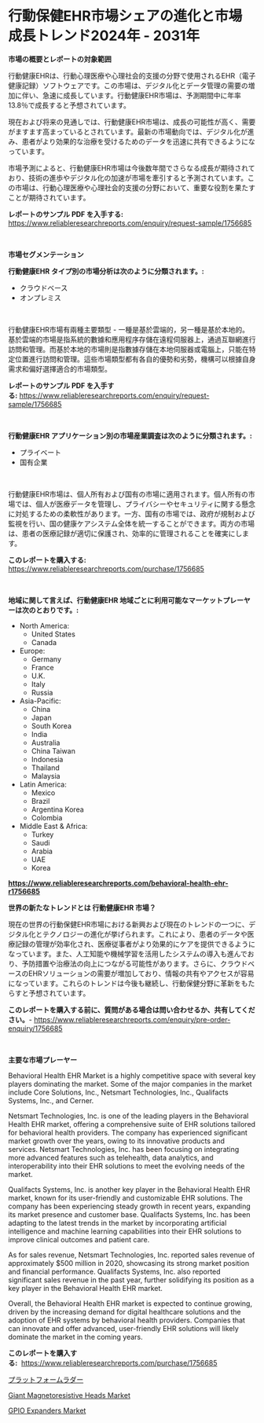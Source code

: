 <p><h1>行動保健EHR市場シェアの進化と市場成長トレンド2024年 - 2031年</h1></p><p><strong>市場の概要とレポートの対象範囲</strong></p>
<p><p>行動健康EHRは、行動心理医療や心理社会的支援の分野で使用されるEHR（電子健康記録）ソフトウェアです。この市場は、デジタル化とデータ管理の需要の増加に伴い、急速に成長しています。行動健康EHR市場は、予測期間中に年率13.8％で成長すると予想されています。</p><p>現在および将来の見通しでは、行動健康EHR市場は、成長の可能性が高く、需要がますます高まっているとされています。最新の市場動向では、デジタル化が進み、患者がより効果的な治療を受けるためのデータを迅速に共有できるようになっています。</p><p>市場予測によると、行動健康EHR市場は今後数年間でさらなる成長が期待されており、技術の進歩やデジタル化の加速が市場を牽引すると予測されています。この市場は、行動心理医療や心理社会的支援の分野において、重要な役割を果たすことが期待されています。</p></p>
<p><strong>レポートのサンプル PDF を入手する:</strong> <a href="https://www.reliableresearchreports.com/enquiry/request-sample/1756685">https://www.reliableresearchreports.com/enquiry/request-sample/1756685</a></p>
<p>&nbsp;</p>
<p><strong>市場セグメンテーション</strong></p>
<p><strong>行動健康EHR タイプ別の市場分析は次のように分類されます。:</strong></p>
<p><ul><li>クラウドベース</li><li>オンプレミス</li></ul></p>
<p>&nbsp;</p>
<p><p>行動健康EHR市場有兩種主要類型 - 一種是基於雲端的，另一種是基於本地的。基於雲端的市場是指系統的數據和應用程序存儲在遠程伺服器上，通過互聯網進行訪問和管理。而基於本地的市場則是指數據存儲在本地伺服器或電腦上，只能在特定位置進行訪問和管理。這些市場類型都有各自的優勢和劣勢，機構可以根據自身需求和偏好選擇適合的市場類型。</p></p>
<p><strong>レポートのサンプル PDF を入手する:</strong>&nbsp;<a href="https://www.reliableresearchreports.com/enquiry/request-sample/1756685">https://www.reliableresearchreports.com/enquiry/request-sample/1756685</a></p>
<p>&nbsp;</p>
<p><strong> 行動健康EHR アプリケーション別の市場産業調査は次のように分類されます。:</strong></p>
<p><ul><li>プライベート</li><li>国有企業</li></ul></p>
<p>&nbsp;</p>
<p><p>行動健康EHR市場は、個人所有および国有の市場に適用されます。個人所有の市場では、個人が医療データを管理し、プライバシーやセキュリティに関する懸念に対処するための柔軟性があります。一方、国有の市場では、政府が規制および監視を行い、国の健康ケアシステム全体を統一することができます。両方の市場は、患者の医療記録が適切に保護され、効率的に管理されることを確実にします。</p></p>
<p><strong>このレポートを購入する:</strong>&nbsp; <a href="https://www.reliableresearchreports.com/purchase/1756685">https://www.reliableresearchreports.com/purchase/1756685</a></p>
<p>&nbsp;</p>
<p><strong>地域に関して言えば、行動健康EHR 地域ごとに利用可能なマーケットプレーヤーは次のとおりです。:</strong></p>
<p><ul>
    <li>
        North America:
        <ul>
            <li>United States</li>
            <li>Canada</li>
        </ul>
    </li>
    <li>
        Europe:
        <ul>
            <li>Germany</li>
            <li>France</li>
            <li>U.K.</li>
            <li>Italy</li>
            <li>Russia</li>
        </ul>
    </li>
    <li>
        Asia-Pacific:
        <ul>
            <li>China</li>
            <li>Japan</li>
            <li>South Korea</li>
            <li>India</li>
            <li>Australia</li>
            <li>China Taiwan</li>
            <li>Indonesia</li>
            <li>Thailand</li>
            <li>Malaysia</li>
        </ul>
    </li>
    <li>
        Latin America:
        <ul>
            <li>Mexico</li>
            <li>Brazil</li>
            <li>Argentina Korea</li>
            <li>Colombia</li>
        </ul>
    </li>
    <li>
        Middle East & Africa:
        <ul>
            <li>Turkey</li>
            <li>Saudi</li>
            <li>Arabia</li>
            <li>UAE</li>
            <li>Korea</li>
        </ul>
    </li>
    </ul></p>
<p><strong><a href="https://www.reliableresearchreports.com/behavioral-health-ehr-r1756685">https://www.reliableresearchreports.com/behavioral-health-ehr-r1756685</a></strong>&nbsp;</p>
<p><strong>世界の新たなトレンドとは 行動健康EHR 市場？</strong></p>
<p><p>現在の世界の行動保健EHR市場における新興および現在のトレンドの一つに、デジタル化とテクノロジーの進化が挙げられます。これにより、患者のデータや医療記録の管理が効率化され、医療従事者がより効果的にケアを提供できるようになっています。また、人工知能や機械学習を活用したシステムの導入も進んでおり、予防措置や治療法の向上につながる可能性があります。さらに、クラウドベースのEHRソリューションの需要が増加しており、情報の共有やアクセスが容易になっています。これらのトレンドは今後も継続し、行動保健分野に革新をもたらすと予想されています。</p></p>
<p><strong>このレポートを購入する前に、質問がある場合は問い合わせるか、共有してください。</strong>- <a href="https://www.reliableresearchreports.com/enquiry/pre-order-enquiry/1756685">https://www.reliableresearchreports.com/enquiry/pre-order-enquiry/1756685</a></p>
<p>&nbsp;</p>
<p><strong>主要な市場プレーヤー</strong></p>
<p><p>Behavioral Health EHR Market is a highly competitive space with several key players dominating the market. Some of the major companies in the market include Core Solutions, Inc., Netsmart Technologies, Inc., Qualifacts Systems, Inc., and Cerner. </p><p>Netsmart Technologies, Inc. is one of the leading players in the Behavioral Health EHR market, offering a comprehensive suite of EHR solutions tailored for behavioral health providers. The company has experienced significant market growth over the years, owing to its innovative products and services. Netsmart Technologies, Inc. has been focusing on integrating more advanced features such as telehealth, data analytics, and interoperability into their EHR solutions to meet the evolving needs of the market.</p><p>Qualifacts Systems, Inc. is another key player in the Behavioral Health EHR market, known for its user-friendly and customizable EHR solutions. The company has been experiencing steady growth in recent years, expanding its market presence and customer base. Qualifacts Systems, Inc. has been adapting to the latest trends in the market by incorporating artificial intelligence and machine learning capabilities into their EHR solutions to improve clinical outcomes and patient care.</p><p>As for sales revenue, Netsmart Technologies, Inc. reported sales revenue of approximately $500 million in 2020, showcasing its strong market position and financial performance. Qualifacts Systems, Inc. also reported significant sales revenue in the past year, further solidifying its position as a key player in the Behavioral Health EHR market.</p><p>Overall, the Behavioral Health EHR market is expected to continue growing, driven by the increasing demand for digital healthcare solutions and the adoption of EHR systems by behavioral health providers. Companies that can innovate and offer advanced, user-friendly EHR solutions will likely dominate the market in the coming years.</p></p>
<p><strong>このレポートを購入する:</strong>&nbsp;&nbsp;<a href="https://www.reliableresearchreports.com/purchase/1756685">https://www.reliableresearchreports.com/purchase/1756685</a></p>
<p><p><a href="https://medium.com/@terrellconn2023/%E3%83%97%E3%83%A9%E3%83%83%E3%83%88%E3%83%95%E3%82%A9%E3%83%BC%E3%83%A0%E3%81%AF-%E3%82%B5%E3%82%A4%E3%82%BA%E3%83%9E%E3%83%BC%E3%82%B1%E3%83%83%E3%83%88-%E5%B8%82%E5%A0%B4%E8%A6%8B%E9%80%9A%E3%81%97%E3%81%A8%E5%B8%82%E5%A0%B4%E4%BA%88%E6%B8%AC-2024%E5%B9%B4%E3%81%8B%E3%82%892031%E5%B9%B4-cccc27b0ce10">プラットフォームラダー</a></p><p><a href="https://metal-farmhouse-e95.notion.site/Giant-Magnetoresistive-Heads-Market-Insights-into-Market-CAGR-Market-Trends-and-Growth-Strategies-50f03084d16844378bf2914908682dca">Giant Magnetoresistive Heads Market</a></p><p><a href="https://crocus-run-b5a.notion.site/GPIO-Expanders-Market-Trends-and-Market-Analysis-forecasted-for-period-2024-2031-9d3475dc01dc42ecbafce09d8b191fa4">GPIO Expanders Market</a></p></p>